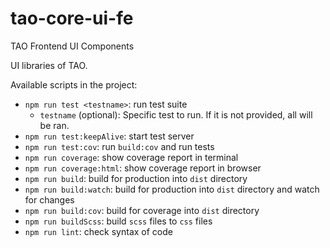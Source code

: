 # tao-core-ui-fe
TAO Frontend UI Components

UI libraries of TAO.

Available scripts in the project:

- `npm run test <testname>`: run test suite
  - `testname` (optional): Specific test to run. If it is not provided, all will be ran.
- `npm run test:keepAlive`: start test server
- `npm run test:cov`: run `build:cov` and run tests
- `npm run coverage`: show coverage report in terminal
- `npm run coverage:html`: show coverage report in browser
- `npm run build`: build for production into `dist` directory
- `npm run build:watch`: build for production into `dist` directory and watch for changes
- `npm run build:cov`: build for coverage into `dist` directory
- `npm run buildScss`: build `scss` files to `css` files
- `npm run lint`: check syntax of code